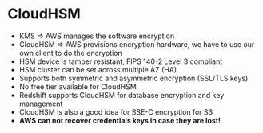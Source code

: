 # CloudHSM

- KMS => AWS manages the software encryption
- CloudHSM => AWS provisions encryption hardware, we have to use our own client to do the encryption
- HSM device is tamper resistant, FIPS 140-2 Level 3 compliant
- HSM cluster can be set across multiple AZ (HA)
- Supports both symmetric and asymmetric encryption (SSL/TLS keys)
- No free tier available for CloudHSM
- Redshift supports CloudHSM for database encryption and key management
- CloudHSM is also a good idea for SSE-C encryption for S3
- **AWS can not recover credentials keys in case they are lost!**